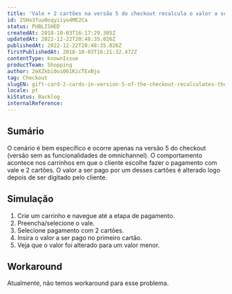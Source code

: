 ```yaml
---
title: 'Vale + 2 cartões na versão 5 do checkout recalcula o valor a ser pago em cada cartão'
id: 2SHo3fuu0oqyiiyo4ME2Ca
status: PUBLISHED
createdAt: 2018-10-03T16:17:29.385Z
updatedAt: 2022-12-22T20:48:35.026Z
publishedAt: 2022-12-22T20:48:35.026Z
firstPublishedAt: 2018-10-03T16:21:32.472Z
contentType: knownIssue
productTeam: Shopping
author: 2mXZkbi0oi061KicTExNjo
tag: Checkout
slugEN: gift-card-2-cards-in-version-5-of-the-checkout-recalculates-the-amount-to-be-paid-on-each-card
locale: pt
kiStatus: Backlog
internalReference: 
---
```


## Sumário

O cenário é bem específico e ocorre apenas na versão 5 do checkout (versão sem as funcionalidades de omnichannel). O comportamento acontece nos carrinhos em que o cliente escolhe fazer o pagamento com vale e 2 cartões. O valor a ser pago por um desses cartões é alterado logo depois de ser digitado pelo cliente.

## Simulação


1. Crie um carrinho e navegue até a etapa de pagamento.
2. Preencha/selecione o vale.
2. Selecione pagamento com 2 cartões.
3. Insira o valor a ser pago no primeiro cartão.
4. Veja que o valor foi alterado para um valor menor.


## Workaround

Atualmente, não temos workaround para esse problema.

